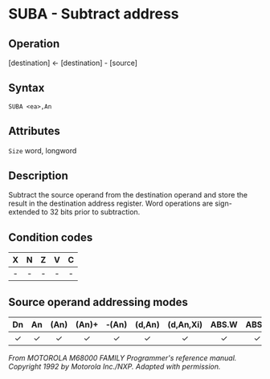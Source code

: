 # SUBA - Subtract address

## Operation
[destination] ← [destination] - [source]

## Syntax
```assembly
SUBA <ea>,An
```

## Attributes
`Size` word, longword

## Description
Subtract the source operand from the destination operand and store the result in the destination address register. Word operations are sign-extended to 32 bits prior to subtraction.

## Condition codes
| X | N | Z | V | C |
|:-:|:-:|:-:|:-:|:-:|
|-|-|-|-|-|

## Source operand addressing modes
|Dn|An|(An)|(An)+|&#x2011;(An)|(d,An)|(d,An,Xi)|ABS.W|ABS.L|(d,PC)|(d,PC,Xn)|imm|
|:-:|:-:|:-:|:-:|:-:|:-:|:-:|:-:|:-:|:-:|:-:|:-:|
|✓|✓|✓|✓|✓|✓|✓|✓|✓|✓|✓|✓|

*From MOTOROLA M68000 FAMILY Programmer's reference manual. Copyright 1992 by Motorola Inc./NXP. Adapted with permission.*